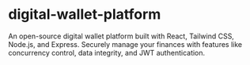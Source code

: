 # digital-wallet-platform
An open-source digital wallet platform built with React, Tailwind CSS, Node.js, and Express. Securely manage your finances with features like concurrency control, data integrity, and JWT authentication.
